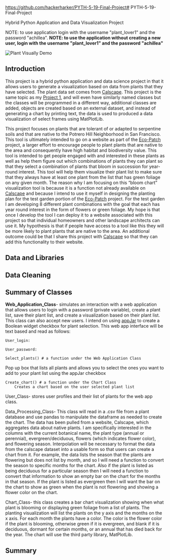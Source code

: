 https://github.com/hackerharker/PYTH-5-19-Final-Project# PYTH-5-19-Final-Project

Hybrid Python Application and Data Visualization Project

NOTE: to use application login with the username "plant_lover1" and the password "achillea". 
**NOTE: to use the application without creating a new user, login with the username "plant_lover1" and the password "achillea"**

![Plant Visually Demo](/plant-visually.gif)


## Introduction

This project is a hybrid python application and data science project in that it allows users to generate a visualization based on data from plants that they have selected. The plant data set comes from [Calscape](https://calscape.org/). This project is the same topic as my [Project 1](https://git.generalassemb.ly/hackerharker/Project01), and will even have similarly named classes but the classes will be programmed in a different way, additional classes are added, objects are created based on an external dataset, and instead of generating a chart by printing text, the data is used to produced a data visualization of select frames using MatPlotLib.

This project focuses on plants that are tolerant of or adapted to serpentine soils and that are native to the Potrero Hill Neighborhood in San Francisco. This tool is ultimately intended to go on a website as part of the [Eco-Patch](https://www.greenbenefit.org/project-blog/2020/7/10/7h2nn73s0ae13hhxm61nwnjdnvkkls) project, a larger effort to encourage people to plant plants that are native to the area and consequently have high habitat and biodiversity value. This tool is intended to get people engaged with and interested in these plants as well as help them figure out which combinations of plants they can plant so that they select a combination of plants that bloom in succession for year-round interest. This tool will help them visualize their plant list to make sure that they always have at least one plant from the list that has green foliage on any given month. The reason why I am focusing on this “bloom chart” visualization tool is because it is a function not already available on [Calscape](https://calscape.org/) and because I intend to use it myself in designing the planting plan for the test garden portion of the [Eco-Patch](https://www.greenbenefit.org/project-blog/2020/7/10/7h2nn73s0ae13hhxm61nwnjdnvkkls) project. For the test garden I am developing 8 different plant combinations with the goal that each has year round interest in the form of flowers or green foliage. My hope is that once I develop the tool I can deploy it to a website associated with this project so that individual homeowners and other landscape architects can use it. My hypothesis is that if people have access to a tool like this they will be more likely to plant plants that are native to the area. An additional outcome could be that I share this project with [Calscape](https://calscape.org/) so that they can add this functionality to their website.

## Data and Libraries

## Data Cleaning

## Summary of Classes

**Web_Application_Class**- simulates an interaction with a web application that allows users to login with a password (private variable), create a plant list, save their plant list, and create a visualization based on their plant list. This class can also accept new users. I intend on using [appJar](http://appjar.info/) to create a Boolean widget checkbox for plant selection. This web app interface will be text based and read as follows:
    
    User_login:

    User_password:

    Select_plants() # a function under the Web Application Class
Pop up box that lists all plants and allows you to select the ones you want to add to your plant list using the appJar checkbox

    Create_chart() # a function under the Chart Class
        Creates a chart based on the user selected plant list


User_Class- stores user profiles and their list of plants for the web app class.

Data_Processing_Class- This class will read in a .csv file from a plant database and use pandas to manipulate the dataframe as needed to create the chart. The data has been pulled from a website, Calscape, which aggregates data about native plants. I am specifically interested in the columns with the current botanical name, the plant type (annual or perennial), evergreen/deciduous, flowers (which indicates flower color), and flowering season. Interpolation will be necessary to format the data from the calscape dataset into a usable form so that users can create a chart from it. For example, the data lists the season that the plants are flowering but does not list by month, and so I will need a function to convert the season to specific months for the chart. Also if the plant is listed as being deciduous for a particular season then I will need a function to convert that information to show an empty bar on the chart for the months in that season. If the plant is listed as evergreen then I will want the bar on the chart to show as green when the plant is not flowering and showing a flower color on the chart.

Chart_Class- this class creates a bar chart visualization showing when what plant is blooming or displaying green foliage from a list of plants. The planting visualization will list the plants on the y axis and the months on the x axis. For each month the plants have a color. The color is the flower color if the plant is blooming, otherwise green if it is evergreen, and blank if it is deciduous, dormant for certain months, or an annual that has died back for the year. The chart will use the third party library, MatPlotLib. 

## Summary